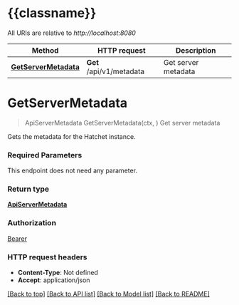 # {{classname}}

All URIs are relative to *http://localhost:8080*

Method | HTTP request | Description
------------- | ------------- | -------------
[**GetServerMetadata**](MetadataApi.md#GetServerMetadata) | **Get** /api/v1/metadata | Get server metadata

# **GetServerMetadata**
> ApiServerMetadata GetServerMetadata(ctx, )
Get server metadata

Gets the metadata for the Hatchet instance.

### Required Parameters
This endpoint does not need any parameter.

### Return type

[**ApiServerMetadata**](APIServerMetadata.md)

### Authorization

[Bearer](../README.md#Bearer)

### HTTP request headers

 - **Content-Type**: Not defined
 - **Accept**: application/json

[[Back to top]](#) [[Back to API list]](../README.md#documentation-for-api-endpoints) [[Back to Model list]](../README.md#documentation-for-models) [[Back to README]](../README.md)

